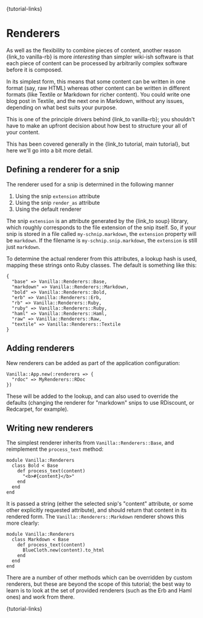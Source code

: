 {tutorial-links}

Renderers
=========

As well as the flexibility to combine pieces of content, another reason {link_to vanilla-rb} is more *interesting* than simpler wiki-ish software is that each piece of content can be processed by arbitrarily complex software before it is composed.

In its simplest form, this means that some content can be written in one format (say, raw HTML) whereas other content can be written in different formats (like Textile or Markdown for richer content). You could write one blog post in Textile, and the next one in Markdown, without any issues, depending on what best suits your purpose.

This is one of the principle drivers behind {link_to vanilla-rb}; you shouldn't have to make an upfront decision about how best to structure your all of your content.

This has been covered generally in the {link_to tutorial, main tutorial}, but here we'll go into a bit more detail.

Defining a renderer for a snip
-------------------

The renderer used for a snip is determined in the following manner

1. Using the snip `extension` attribute
2. Using the snip `render_as` attribute
3. Using the default renderer

The snip `extension` is an attribute generated by the {link_to soup} library, which roughly corresponds to the file extension of the snip itself. So, if your snip is stored in a file called `my-schnip.markdown`, the `extension` property will be `markdown`. If the filename is `my-schnip.snip.markdown`, the `extension` is still just `markdown`.

To determine the actual renderer from this attributes, a lookup hash is used, mapping these strings onto Ruby classes. The default is something like this:

    {
      "base" => Vanilla::Renderers::Base,
      "markdown" => Vanilla::Renderers::Markdown,
      "bold" => Vanilla::Renderers::Bold,
      "erb" => Vanilla::Renderers::Erb,
      "rb" => Vanilla::Renderers::Ruby,
      "ruby" => Vanilla::Renderers::Ruby,
      "haml" => Vanilla::Renderers::Haml,
      "raw" => Vanilla::Renderers::Raw,
      "textile" => Vanilla::Renderers::Textile
    }


Adding renderers
----------------

New renderers can be added as part of the application configuration:

    Vanilla::App.new(:renderers => {
      "rdoc" => MyRenderers::RDoc
    })

These will be added to the lookup, and can also used to override the defaults (changing the renderer for "markdown" snips to use RDiscount, or Redcarpet, for example).


Writing new renderers
---------------------

The simplest renderer inherits from `Vanilla::Renderers::Base`, and reimplement the `process_text` method:

    module Vanilla::Renderers
      class Bold < Base
        def process_text(content)
          "<b>#{content}</b>" 
        end
      end
    end

It is passed a string (either the selected snip's "content" attribute, or some other explicitly requested attribute), and should return that content in its rendered form. The `Vanilla::Renderers::Markdown` renderer shows this more clearly:

    module Vanilla::Renderers
      class Markdown < Base
        def process_text(content)
          BlueCloth.new(content).to_html
        end
      end
    end

There are a number of other methods which can be overridden by custom renderers, but these are beyond the scope of this tutorial; the best way to learn is to look at the set of provided renderers (such as the Erb and Haml ones) and work from there.

{tutorial-links}